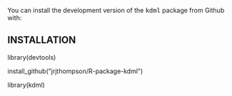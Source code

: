 You can install the development version of the <tt>kdml</tt> package from Github with:

## INSTALLATION

library(devtools)

install_github("jrjthompson/R-package-kdml")

library(kdml)



